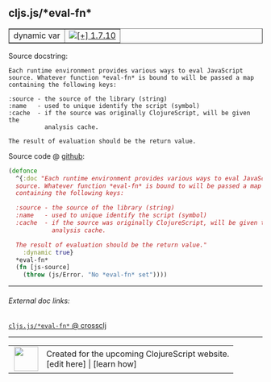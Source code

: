 ## cljs.js/\*eval-fn\*



 <table border="1">
<tr>
<td>dynamic var</td>
<td><a href="https://github.com/cljsinfo/cljs-api-docs/tree/1.7.10"><img valign="middle" alt="[+] 1.7.10" title="Added in 1.7.10" src="https://img.shields.io/badge/+-1.7.10-lightgrey.svg"></a> </td>
</tr>
</table>







Source docstring:

```
Each runtime environment provides various ways to eval JavaScript
source. Whatever function *eval-fn* is bound to will be passed a map
containing the following keys:

:source - the source of the library (string)
:name   - used to unique identify the script (symbol)
:cache  - if the source was originally ClojureScript, will be given the
          analysis cache.

The result of evaluation should be the return value.
```


Source code @ [github](https://github.com/clojure/clojurescript/blob/r1.7.28/src/main/cljs/cljs/js.cljs#L79-L93):

```clj
(defonce
  ^{:doc "Each runtime environment provides various ways to eval JavaScript
  source. Whatever function *eval-fn* is bound to will be passed a map
  containing the following keys:

  :source - the source of the library (string)
  :name   - used to unique identify the script (symbol)
  :cache  - if the source was originally ClojureScript, will be given the
            analysis cache.

  The result of evaluation should be the return value."
    :dynamic true}
  *eval-fn*
  (fn [js-source]
    (throw (js/Error. "No *eval-fn* set"))))
```

<!--
Repo - tag - source tree - lines:

 <pre>
clojurescript @ r1.7.28
└── src
    └── main
        └── cljs
            └── cljs
                └── <ins>[js.cljs:79-93](https://github.com/clojure/clojurescript/blob/r1.7.28/src/main/cljs/cljs/js.cljs#L79-L93)</ins>
</pre>

-->

---



###### External doc links:

[`cljs.js/*eval-fn*` @ crossclj](http://crossclj.info/fun/cljs.js.cljs/*eval-fn*.html)<br>

---

 <table>
<tr><td>
<img valign="middle" align="right" width="48px" src="http://i.imgur.com/Hi20huC.png">
</td><td>
Created for the upcoming ClojureScript website.<br>
[edit here] | [learn how]
</td></tr></table>

[edit here]:https://github.com/cljsinfo/cljs-api-docs/blob/master/cljsdoc/cljs.js_STAReval-fnSTAR.cljsdoc
[learn how]:https://github.com/cljsinfo/cljs-api-docs/wiki/cljsdoc-files

<!--

This information was too distracting to show to readers, but I'll leave it
commented here since it is helpful to:

- pretty-print the data used to generate this document
- and show how to retrieve that data



The API data for this symbol:

```clj
{:ns "cljs.js",
 :name "*eval-fn*",
 :docstring "Each runtime environment provides various ways to eval JavaScript\nsource. Whatever function *eval-fn* is bound to will be passed a map\ncontaining the following keys:\n\n:source - the source of the library (string)\n:name   - used to unique identify the script (symbol)\n:cache  - if the source was originally ClojureScript, will be given the\n          analysis cache.\n\nThe result of evaluation should be the return value.",
 :type "dynamic var",
 :source {:code "(defonce\n  ^{:doc \"Each runtime environment provides various ways to eval JavaScript\n  source. Whatever function *eval-fn* is bound to will be passed a map\n  containing the following keys:\n\n  :source - the source of the library (string)\n  :name   - used to unique identify the script (symbol)\n  :cache  - if the source was originally ClojureScript, will be given the\n            analysis cache.\n\n  The result of evaluation should be the return value.\"\n    :dynamic true}\n  *eval-fn*\n  (fn [js-source]\n    (throw (js/Error. \"No *eval-fn* set\"))))",
          :title "Source code",
          :repo "clojurescript",
          :tag "r1.7.28",
          :filename "src/main/cljs/cljs/js.cljs",
          :lines [79 93]},
 :full-name "cljs.js/*eval-fn*",
 :full-name-encode "cljs.js_STAReval-fnSTAR",
 :history [["+" "1.7.10"]]}

```

Retrieve the API data for this symbol:

```clj
;; from Clojure REPL
(require '[clojure.edn :as edn])
(-> (slurp "https://raw.githubusercontent.com/cljsinfo/cljs-api-docs/catalog/cljs-api.edn")
    (edn/read-string)
    (get-in [:symbols "cljs.js/*eval-fn*"]))
```

-->
